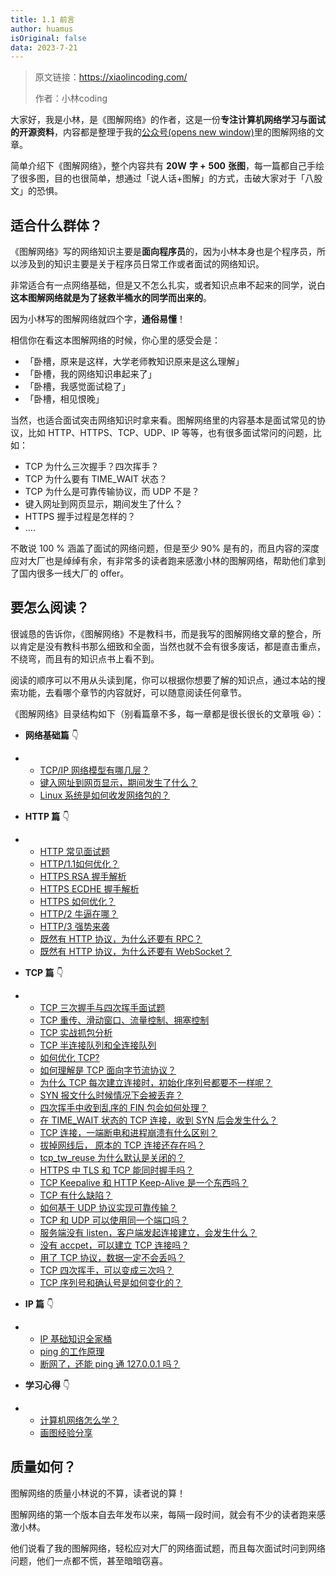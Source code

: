 ```yaml
---
title: 1.1 前言
author: huamus
isOriginal: false
data: 2023-7-21
---
```


> 原文链接：https://xiaolincoding.com/
>
> 作者：小林coding

大家好，我是小林，是《图解网络》的作者，这是一份**专注计算机网络学习与面试的开源资料**，内容都是整理于我的[公众号(opens new window)](https://mp.weixin.qq.com/s/q2l8HwJHIAMrDiWiMibYnA)里的图解网络的文章。

简单介绍下《图解网络》，整个内容共有 **20W** **字 +** **500** **张图**，每一篇都自己手绘了很多图，目的也很简单，想通过「说人话+图解」的方式，击破大家对于「八股文」的恐惧。

## 适合什么群体？

《图解网络》写的网络知识主要是**面向程序员**的，因为小林本身也是个程序员，所以涉及到的知识主要是关于程序员日常工作或者面试的网络知识。

非常适合有一点网络基础，但是又不怎么扎实，或者知识点串不起来的同学，说白**这本图解网络就是为了拯救半桶水的同学而出来的**。

因为小林写的图解网络就四个字，**通俗易懂**！

相信你在看这本图解网络的时候，你心里的感受会是：

- 「卧槽，原来是这样，大学老师教知识原来是这么理解」
- 「卧槽，我的网络知识串起来了」
- 「卧槽，我感觉面试稳了」
- 「卧槽，相见恨晚」

当然，也适合面试突击网络知识时拿来看。图解网络里的内容基本是面试常见的协议，比如 HTTP、HTTPS、TCP、UDP、IP 等等，也有很多面试常问的问题，比如：

- TCP 为什么三次握手？四次挥手？
- TCP 为什么要有 TIME_WAIT 状态？
- TCP 为什么是可靠传输协议，而 UDP 不是？
- 键入网址到网页显示，期间发生了什么？
- HTTPS 握手过程是怎样的？
- ….

不敢说 100 % 涵盖了面试的网络问题，但是至少 90% 是有的，而且内容的深度应对大厂也是绰绰有余，有非常多的读者跑来感激小林的图解网络，帮助他们拿到了国内很多一线大厂的 offer。

## 要怎么阅读？

很诚恳的告诉你，《图解网络》不是教科书，而是我写的图解网络文章的整合，所以肯定是没有教科书那么细致和全面，当然也就不会有很多废话，都是直击重点，不绕弯，而且有的知识点书上看不到。

阅读的顺序可以不用从头读到尾，你可以根据你想要了解的知识点，通过本站的搜索功能，去看哪个章节的内容就好，可以随意阅读任何章节。

《图解网络》目录结构如下（别看篇章不多，每一章都是很长很长的文章哦 😆）：

- **网络基础篇** 👇

- - [TCP/IP 网络模型有哪几层？](https://xiaolincoding.com/network/1_base/tcp_ip_model.html)
  - [键入网址到网页显示，期间发生了什么？](https://xiaolincoding.com/network/1_base/what_happen_url.html)
  - [Linux 系统是如何收发网络包的？](https://xiaolincoding.com/network/1_base/how_os_deal_network_package.html)

- **HTTP 篇** 👇

- - [HTTP 常见面试题](https://xiaolincoding.com/network/2_http/http_interview.html)
  - [HTTP/1.1如何优化？](https://xiaolincoding.com/network/2_http/http_optimize.html)
  - [HTTPS RSA 握手解析](https://xiaolincoding.com/network/2_http/https_rsa.html)
  - [HTTPS ECDHE 握手解析](https://xiaolincoding.com/network/2_http/https_ecdhe.html)
  - [HTTPS 如何优化？](https://xiaolincoding.com/network/2_http/https_optimize.html)
  - [HTTP/2 牛逼在哪？](https://xiaolincoding.com/network/2_http/http2.html)
  - [HTTP/3 强势来袭](https://xiaolincoding.com/network/2_http/http3.html)
  - [既然有 HTTP 协议，为什么还要有 RPC？](https://xiaolincoding.com/network/2_http/http_rpc.html)
  - [既然有 HTTP 协议，为什么还要有 WebSocket？](https://xiaolincoding.com/network/2_http/http_websocket)

- **TCP 篇** 👇

- - [TCP 三次握手与四次挥手面试题](https://xiaolincoding.com/network/3_tcp/tcp_interview.html)
  - [TCP 重传、滑动窗口、流量控制、拥塞控制](https://xiaolincoding.com/network/3_tcp/tcp_feature.html)
  - [TCP 实战抓包分析](https://xiaolincoding.com/network/3_tcp/tcp_tcpdump.html)
  - [TCP 半连接队列和全连接队列](https://xiaolincoding.com/network/3_tcp/tcp_queue.html)
  - [如何优化 TCP?](https://xiaolincoding.com/network/3_tcp/tcp_optimize.html)
  - [如何理解是 TCP 面向字节流协议？](https://xiaolincoding.com/network/3_tcp/tcp_stream.html)
  - [为什么 TCP 每次建立连接时，初始化序列号都要不一样呢？](https://xiaolincoding.com/network/3_tcp/isn_deff.html)
  - [SYN 报文什么时候情况下会被丢弃？](https://xiaolincoding.com/network/3_tcp/syn_drop.html)
  - [四次挥手中收到乱序的 FIN 包会如何处理？](https://xiaolincoding.com/network/3_tcp/out_of_order_fin.html)
  - [在 TIME_WAIT 状态的 TCP 连接，收到 SYN 后会发生什么？](https://xiaolincoding.com/network/3_tcp/time_wait_recv_syn.html)
  - [TCP 连接，一端断电和进程崩溃有什么区别？](https://xiaolincoding.com/network/3_tcp/tcp_down_and_crash.html)
  - [拔掉网线后， 原本的 TCP 连接还存在吗？](https://xiaolincoding.com/network/3_tcp/tcp_unplug_the_network_cable.html)
  - [tcp_tw_reuse 为什么默认是关闭的？](https://xiaolincoding.com/network/3_tcp/tcp_tw_reuse_close.html)
  - [HTTPS 中 TLS 和 TCP 能同时握手吗？](https://xiaolincoding.com/network/3_tcp/tcp_tls.html)
  - [TCP Keepalive 和 HTTP Keep-Alive 是一个东西吗？](https://xiaolincoding.com/network/3_tcp/tcp_http_keepalive.html)
  - [TCP 有什么缺陷？](https://xiaolincoding.com/network/3_tcp/tcp_problem.html)
  - [如何基于 UDP 协议实现可靠传输？](https://xiaolincoding.com/network/3_tcp/quic.html)
  - [TCP 和 UDP 可以使用同一个端口吗？](https://xiaolincoding.com/network/3_tcp/port.html)
  - [服务端没有 listen，客户端发起连接建立，会发生什么？](https://xiaolincoding.com/network/3_tcp/tcp_no_listen.html)
  - [没有 accpet，可以建立 TCP 连接吗？](https://xiaolincoding.com/network/3_tcp/tcp_no_accpet.html)
  - [用了 TCP 协议，数据一定不会丢吗？](https://xiaolincoding.com/network/3_tcp/tcp_drop.html)
  - [TCP 四次挥手，可以变成三次吗？](https://xiaolincoding.com/network/3_tcp/tcp_three_fin.html)
  - [TCP 序列号和确认号是如何变化的？](https://xiaolincoding.com/network/3_tcp/tcp_seq_ack.html)

- **IP 篇** 👇

- - [IP 基础知识全家桶](https://xiaolincoding.com/network/4_ip/ip_base.html)
  - [ping 的工作原理](https://xiaolincoding.com/network/4_ip/ping.html)
  - [断网了，还能 ping 通 127.0.0.1 吗？](https://xiaolincoding.com/network/4_ip/ping_lo.html)

- **学习心得** 👇

- - [计算机网络怎么学？](https://xiaolincoding.com/network/5_learn/learn_network.html)
  - [画图经验分享](https://xiaolincoding.com/network/5_learn/draw.html)

## 质量如何？

图解网络的质量小林说的不算，读者说的算！

图解网络的第一个版本自去年发布以来，每隔一段时间，就会有不少的读者跑来感激小林。

他们说看了我的图解网络，轻松应对大厂的网络面试题，而且每次面试时问到网络问题，他们一点都不慌，甚至暗暗窃喜。
